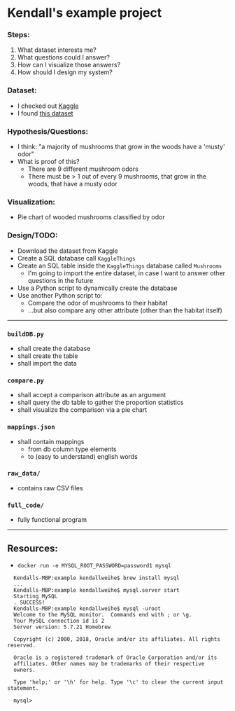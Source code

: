 # Kendall's <CodeLouisville> example project

### Steps:
1. What dataset interests me?
2. What questions could I answer?
3. How can I visualize those answers?
4. How should I design my system?

### Dataset:
- I checked out [Kaggle](https://www.kaggle.com/datasets)
- I found [this dataset](https://www.kaggle.com/uciml/mushroom-classification/data)

### Hypothesis/Questions:
- I think: "a majority of mushrooms that grow in the woods have a 'musty' odor"
- What is proof of this?
  - There are 9 different mushroom odors
  - There must be > 1 out of every 9 mushrooms, that grow in the woods, that have a musty odor

### Visualization:
- Pie chart of wooded mushrooms classified by odor

### Design/TODO:
- Download the dataset from Kaggle
- Create a SQL database call `KaggleThings`
- Create an SQL table inside the `KaggleThings` database called `Mushrooms`
  - I'm going to import the entire dataset, in case I want to answer other questions in the future
- Use a Python script to dynamically create the database
- Use another Python script to:
  - Compare the odor of mushrooms to their habitat
  - ...but also compare any other attribute (other than the habitat itself)

---------------------------------------------------

### `buildDB.py`
- shall create the database
- shall create the table
- shall import the data

### `compare.py`
- shall accept a comparison attribute as an argument
- shall query the db table to gather the proportion statistics
- shall visualize the comparison via a pie chart

### `mappings.json`
- shall contain mappings
  - from db column type elements
  - to (easy to understand) english words

### `raw_data/`
- contains raw CSV files

### `full_code/`
- fully functional program

---------------------------------------------------

## Resources:
- `docker run -e MYSQL_ROOT_PASSWORD=password1 mysql`

```
  Kendalls-MBP:example kendallweihe$ brew install mysql
  ...
  Kendalls-MBP:example kendallweihe$ mysql.server start
  Starting MySQL
  . SUCCESS!
  Kendalls-MBP:example kendallweihe$ mysql -uroot
  Welcome to the MySQL monitor.  Commands end with ; or \g.
  Your MySQL connection id is 2
  Server version: 5.7.21 Homebrew

  Copyright (c) 2000, 2018, Oracle and/or its affiliates. All rights reserved.

  Oracle is a registered trademark of Oracle Corporation and/or its
  affiliates. Other names may be trademarks of their respective
  owners.

  Type 'help;' or '\h' for help. Type '\c' to clear the current input statement.

  mysql>
```





<!-- ... -->
